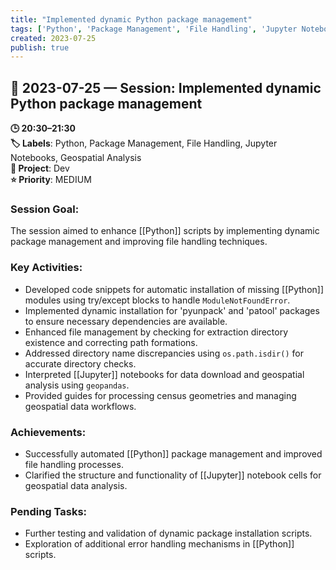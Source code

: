 ```yaml
---
title: "Implemented dynamic Python package management"
tags: ['Python', 'Package Management', 'File Handling', 'Jupyter Notebooks', 'Geospatial Analysis']
created: 2023-07-25
publish: true
---
```


## 📅 2023-07-25 — Session: Implemented dynamic Python package management

**🕒 20:30–21:30**  
**🏷️ Labels**: Python, Package Management, File Handling, Jupyter Notebooks, Geospatial Analysis  
**📂 Project**: Dev  
**⭐ Priority**: MEDIUM  


### Session Goal:
The session aimed to enhance [[Python]] scripts by implementing dynamic package management and improving file handling techniques.

### Key Activities:
- Developed code snippets for automatic installation of missing [[Python]] modules using try/except blocks to handle `ModuleNotFoundError`.
- Implemented dynamic installation for 'pyunpack' and 'patool' packages to ensure necessary dependencies are available.
- Enhanced file management by checking for extraction directory existence and correcting path formations.
- Addressed directory name discrepancies using `os.path.isdir()` for accurate directory checks.
- Interpreted [[Jupyter]] notebooks for data download and geospatial analysis using `geopandas`.
- Provided guides for processing census geometries and managing geospatial data workflows.

### Achievements:
- Successfully automated [[Python]] package management and improved file handling processes.
- Clarified the structure and functionality of [[Jupyter]] notebook cells for geospatial data analysis.

### Pending Tasks:
- Further testing and validation of dynamic package installation scripts.
- Exploration of additional error handling mechanisms in [[Python]] scripts.

